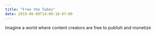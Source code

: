 ```yaml
---
title: "Free the Tubes"
date: 2019-06-08T14:00:18-07:00
---
```


Imagine a world where content creators are free to publish and monetize
<form method="POST">
  <div class="h-captcha" data-sitekey="34e118f0-756d-4bee-9ff4-02cbf8c3ec41"></div>
  <script src="https://hcaptcha.com/1/api.js" async defer></script>
</form>
